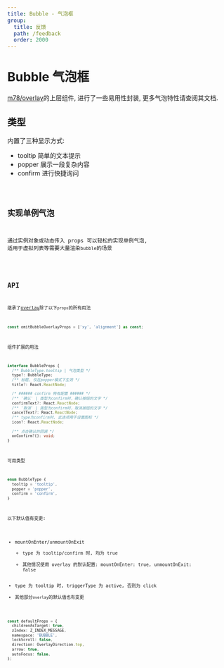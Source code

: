 ```yaml
---
title: Bubble - 气泡框
group:
  title: 反馈
  path: /feedback
  order: 2000
---
```


# Bubble 气泡框

[m78/overlay](/docs/feedback/overlay#bubble)的上层组件, 进行了一些易用性封装, 更多气泡特性请查阅其文档.

## 类型

内置了三种显示方式:

- tooltip 简单的文本提示
- popper 展示一段复杂内容
- confirm 进行快捷询问

<code src="./demo.tsx" />

## 实现单例气泡

通过实例对象或动态传入 props 可以轻松的实现单例气泡, 适用于虚拟列表等需要大量渲染`bubble`的场景

<code src="./singleton.tsx" />

## API

继承了[overlay](/docs/feedback/overlay)除了以下`props`的所有用法

```ts
const omitBubbleOverlayProps = ['xy', 'alignment'] as const;
```

组件扩展的用法

```ts
interface BubbleProps {
  /** BubbleType.tooltip | 气泡类型 */
  type?: BubbleType;
  /** 标题, 仅在popper模式下生效 */
  title?: React.ReactNode;

  /* ###### confirm 特有配置 ###### */
  /** '确认' | 类型为confirm时，确认按钮的文字 */
  confirmText?: React.ReactNode;
  /** '取消' | 类型为confirm时，取消按钮的文字 */
  cancelText?: React.ReactNode;
  /** type为confirm时, 此选项用于设置图标 */
  icon?: React.ReactNode;

  /** 点击确认的回调 */
  onConfirm?(): void;
}
```

可用类型

```ts
enum BubbleType {
  tooltip = 'tooltip',
  popper = 'popper',
  confirm = 'confirm',
}
```

以下默认值有变更:

- mountOnEnter/unmountOnExit
  - type 为 tooltip/confirm 时, 均为 true
  - 其他情况使用 overlay 的默认配置: mountOnEnter: true, unmountOnExit: false
- type 为 tooltip 时, triggerType 为 active, 否则为 click
- 其他部分`overlay`的默认值也有变更

```ts
const defaultProps = {
  childrenAsTarget: true,
  zIndex: Z_INDEX_MESSAGE,
  namespace: 'BUBBLE',
  lockScroll: false,
  direction: OverlayDirection.top,
  arrow: true,
  autoFocus: false,
};
```
